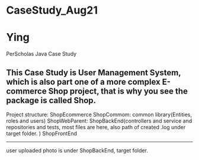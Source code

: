 # CaseStudy_Aug21 
# Ying 
PerScholas Java Case Study

This Case Study is User Management System, which is also part one of a more complex E-commerce Shop project, that is why you see the package is called Shop.
---------------------------------------------------------------------------------
Project structure:
  ShopEcommerce 
      ShopCommom: common library(Entities, roles and users)
      ShopWebParent:
            ShopBackEnd(controllers and service and repositories and tests, most files are here, also path of created .log under target folder. )
            ShopFrontEnd
                          
 ---------------------------------------------------------------------------------                         
user uploaded photo is under ShopBackEnd, target folder.

